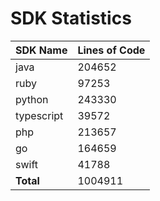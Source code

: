 # SDK Statistics

| SDK Name | Lines of Code |
| -------- | ------------- |
| java | 204652 |
| ruby | 97253 |
| python | 243330 |
| typescript | 39572 |
| php | 213657 |
| go | 164659 |
| swift | 41788 |
| **Total** | 1004911 |
